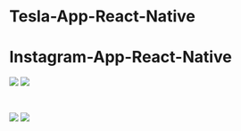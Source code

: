 # Tesla-App-React-Native

# Instagram-App-React-Native

<p float="left">

<img src="https://user-images.githubusercontent.com/73642253/116429220-5ca27c00-a84e-11eb-9d41-9359aaf1c01f.png" />


<img src="https://user-images.githubusercontent.com/73642253/116429224-5d3b1280-a84e-11eb-88ce-c7a2e3680eaa.png" />

</p>


&nbsp;

<p float="left">

<img src="https://user-images.githubusercontent.com/73642253/116429226-5dd3a900-a84e-11eb-8a33-7825388f2daa.png" />


<img src="https://user-images.githubusercontent.com/73642253/116429229-5dd3a900-a84e-11eb-8394-5f8916d2242b.png" />



</p>

